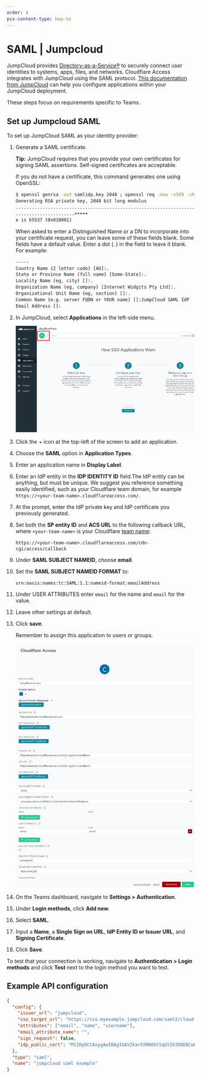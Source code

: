 ```yaml
---
order: 4
pcx-content-type: how-to
---
```


# SAML | Jumpcloud

JumpCloud provides [Directory-as-a-Service®](https://jumpcloud.com/daas-product/) to securely connect user identities to systems, apps, files, and networks. Cloudflare Access integrates with JumpCloud using the SAML protocol. [This documentation from JumpCloud](https://support.jumpcloud.com/customer/en/portal/topics/924865-applications-saml-sso-/articles) can help you configure applications within your JumpCloud deployment.

These steps focus on requirements specific to Teams.

## Set up Jumpcloud SAML

To set up JumpCloud SAML as your identity provider:

1. Generate a SAML certificate.

   **Tip:** JumpCloud requires that you provide your own certificates for signing SAML assertions. Self-signed certificates are acceptable.

   If you do not have a certificate, this command generates one using OpenSSL:

   ```bash
   $ openssl genrsa -out samlidp.key 2048 ; openssl req -new -x509 -sha256 -key samlidp.key -out samlidp.crt -days 1095
   Generating RSA private key, 2048 bit long modulus
   .................................................................................+++++
   ......................+++++
   e is 65537 (0x010001)
   ```

   When asked to enter a Distinguished Name or a DN to incorporate into your certificate request, you can leave some of these fields blank. Some fields have a default value. Enter a dot (`.`) in the field to leave it blank. For example:

   ```bash
   -----
   Country Name (2 letter code) [AU]:.
   State or Province Name (full name) [Some-State]:.
   Locality Name (eg, city) []:.
   Organization Name (eg, company) [Internet Widgits Pty Ltd]:.
   Organizational Unit Name (eg, section) []:.
   Common Name (e.g. server FQDN or YOUR name) []:JumpCloud SAML IdP
   Email Address []:
   ```

1. In JumpCloud, select **Applications** in the left-side menu.

   ![JumpCloud Add Application](../../static/documentation/identity/jumpcloud/jumpcloud-saml-1.png)

1. Click the + icon at the top-left of the screen to add an application.

1. Choose the **SAML** option in **Application Types**.

1. Enter an application name in **Display Label**.

1. Enter an IdP entity in the **IDP IDENTITY ID** field.The IdP entity can be anything, but must be unique. We suggest you reference something easily identified, such as your Cloudflare team domain, for example `https://<your-team-name>.cloudflareaccess.com/`.

1. At the prompt, enter the IdP private key and IdP certificate you previously generated.

1. Set both the **SP entity ID** and **ACS URL** to the following callback URL, where `<your-team-name>` is your Cloudflare [team name](/glossary#team-name):

   ```text
   https://<your-team-name>.cloudflareaccess.com/cdn-cgi/access/callback
   ```

1. Under **SAML SUBJECT NAMEID**, choose **email**.

1. Set the **SAML SUBJECT NAMEID FORMAT** to:

   ```text
   urn:oasis:names:tc:SAML:1.1:nameid-format:emailAddress
   ```

1. Under USER ATTRIBUTES enter `email` for the name and `email` for the value.

1. Leave other settings at default.

1. Click **save**.

   Remember to assign this application to users or groups.

   ![JumpCloud Application dialog](../../static/documentation/identity/jumpcloud/jumpcloud-saml-2.png)

1. On the Teams dashboard, navigate to **Settings > Authentication**.

1. Under **Login methods**, click **Add new**.

1. Select **SAML**.

1. Input a **Name**, a **Single Sign on URL**, **IdP Entity ID or Issuer URL**, and **Signing Certificate**.

1. Click **Save**.

To test that your connection is working, navigate to **Authentication > Login methods** and click **Test** next to the login method you want to test.

## Example API configuration

```json
{
  "config": {
    "issuer_url": "jumpcloud",
    "sso_target_url": "https://sso.myexample.jumpcloud.com/saml2/cloudflareaccess",
    "attributes": ["email", "name", "username"],
    "email_attribute_name": "",
    "sign_request": false,
    "idp_public_cert": "MIIDpDCCAoygAwIBAgIGAV2ka+55MA0GCSqGSIb3DQEBCwUAMIGSMQswCQYDVQQGEwJVUzETMBEG\nA1UEC.....GF/Q2/MHadws97cZg\nuTnQyuOqPuHbnN83d/2l1NSYKCbHt24o"
  },
  "type": "saml",
  "name": "jumpcloud saml example"
}
```
